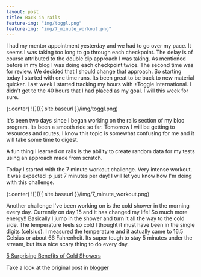 ```yaml
---
layout: post
title: Back in rails
feature-img: "img/toggl.png"
feature-img: "img/7_minute_workout.png"
---
```

I had my mentor appointment yesterday and we had to go over my pace. It seems I was taking too long to go through each checkpoint. The delay is of course attributed to the double dip approach I was taking. As mentioned before in my blog I was doing each checkpoint twice. The second time was for review. We decided that I should change that approach. So starting today I started with one time runs.
Its been great to be back to new material quicker. Last week I started tracking my hours with +Toggle International. I didn't get to the 40 hours that I had placed as my goal. I will this week for sure.

{:.center}
![]({{ site.baseurl }}/img/toggl.png)

It's been two days since I began working on the rails section of my bloc program. Its been a smooth ride so far. Tomorrow I will be getting to resources and routes, I know this topic is somewhat confusing for me and it will take some time to digest.

A fun thing I learned on rails is the ability to create random data for my tests using an approach made from scratch.

Today I started with the 7 minute workout challenge. Very intense workout. It was expected :p just 7 minutes per day! I will let you know how I'm doing with this challenge.

{:.center}
![]({{ site.baseurl }}/img/7_minute_workout.png)

Another challenge I've been working on is the cold shower in the morning every day. Currently on day 15 and it has changed my life! So much more energy!! Basically I jump in the shower and turn it all the way to the cold side. The temperature feels so cold I thought it must have been in the single digits (celsius). I measured the temperature and it actually came to 16.5 Celsius or about 66 Fahrenheit.  Its super tough to stay 5 minutes under the stream, but its a nice scary thing to do every day.

[5 Surprising Benefits of Cold Showers](http://www.lifehack.org/articles/lifestyle/surprising-benefits-cold-showers.html)

Take a look at the original post in [blogger](http://davefogo.blogspot.com.co/2016/06/back-in-rails.html)
